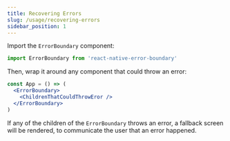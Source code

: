 ```yaml
---
title: Recovering Errors
slug: /usage/recovering-errors
sidebar_position: 1
---
```


Import the `ErrorBoundary` component:

```js
import ErrorBoundary from 'react-native-error-boundary'
```

Then, wrap it around any component that could throw an error:

```jsx
const App = () => (
  <ErrorBoundary>
    <ChildrenThatCouldThrowEror />
  </ErrorBoundary>
)
```

If any of the children of the `ErrorBoundary` throws an error, a fallback screen will be rendered, to communicate the user that an error happened.